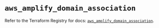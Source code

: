 # `aws_amplify_domain_association`

Refer to the Terraform Registry for docs: [`aws_amplify_domain_association`](https://registry.terraform.io/providers/hashicorp/aws/6.4.0/docs/resources/amplify_domain_association).
